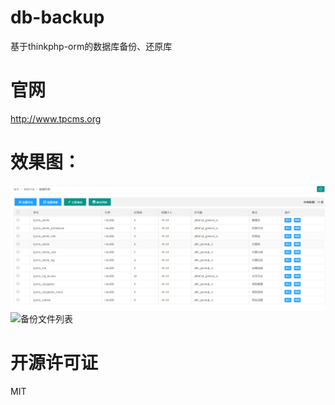 # db-backup
基于thinkphp-orm的数据库备份、还原库

# 官网
http://www.tpcms.org


# 效果图：
![数据表列表](/resources/img/db_table_list.png)
![备份文件列表](/resources/img/db_beckup_list.png)


# 开源许可证
MIT